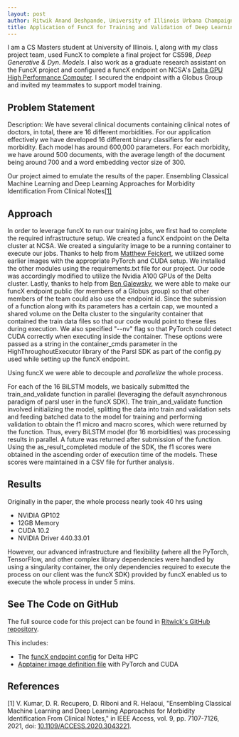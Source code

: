 ```yaml
---
layout: post
author: Ritwik Anand Deshpande, University of Illinois Urbana Champaign 
title: Application of FuncX for Training and Validation of Deep Learning (BiLSTM) models
---
```

I am a CS Masters student at University of Illinois. I, along with my class 
project team, used FuncX to complete a final 
project for CS598, _Deep Generative & Dyn. Models_. I also work as a graduate 
research assistant on the FuncX project and configured a 
funcX endpoint on 
NCSA's [Delta GPU High Performance Computer](https://www.ncsa.illinois.edu/research/project-highlights/delta/).
I secured the endpoint with a Globus Group and invited my teammates to support
model training.

## Problem Statement
Description: We have several clinical documents containing clinical notes of 
doctors, in total, there are 16 different morbidities. For our application 
effectively we have developed 16 different binary classifiers for each 
morbidity. Each model has around 600,000 parameters. For each morbidity, we have 
around 500 documents, with the average length of the document being around 700 
and a word embedding vector size of 300.

Our project aimed to emulate the results of the paper. Ensembling Classical 
Machine Learning and Deep Learning Approaches for Morbidity Identification From 
Clinical Notes[[1]](#1)

## Approach
In order to leverage funcX to run our training jobs, we first had to complete the
required infrastructure setup. We created a funcX endpoint on the Delta cluster
at NCSA. We created a singularity image to be a running
container to execute our jobs. Thanks to help from 
[Matthew Feickert](https://github.com/matthewfeickert), we utilized some
earlier images with the appropriate PyTorch and CUDA setup. We installed the
other modules using the requirements.txt file for our project. Our code was
accordingly modified to utilize the Nvidia A100 GPUs of the Delta cluster.
Lastly, thanks to help from [Ben Galewsky](https://github.com/BenGalewsky), we 
were able to make our funcX endpoint public (for members of a Globus group) so 
that other members of the team could also use
the endpoint id. Since the submission of a function along with its parameters
has a certain cap, we mounted a shared volume on the Delta cluster to the
singularity container that contained the train data files so that our code would point
to these files during execution. We also specified "--nv" flag so that PyTorch
could detect CUDA correctly when executing inside the container. These options
were passed as a string in the container_cmds parameter in the
HighThroughoutExecutor library of the Parsl SDK as part of the config.py used
while setting up the funcX endpoint.

Using funcX we were able to decouple and *parallelize* the whole process.

For each of the 16 BiLSTM models, we basically submitted the train_and_validate
function in parallel (leveraging the default asynchronous paradigm of parsl user
in the funcX SDK). The train_and_validate function involved initializing the
model, splitting the data into train and validation sets and feeding batched data to
the model for training and performing validation to obtain the f1 micro and
macro scores, which were returned by the function.
Thus, every BiLSTM model (for 16 morbidities) was processing results in
parallel. A future was returned after submission of the function. Using
the as_result_completed module of the SDK, the f1 scores were obtained in the
ascending order of execution time of the models. These scores were maintained in
a CSV file for further analysis.

## Results

Originally in the paper, the whole process nearly took 40 hrs using
- NVIDIA GP102
- 12GB Memory 
- CUDA 10.2
- NVIDIA Driver 440.33.01

However, our advanced infrastructure and flexibility (where all the PyTorch,
TensorFlow, and other complex library dependencies were handled by using a
singularity container, the only dependencies required to execute the process on
our client was the funcX SDK) provided by funcX enabled us to execute the whole
process in under 5 mins.

## See The Code on GitHub
The full source code for this project can be found in [Ritwick's GitHub
repository](https://github.com/ritwik-deshpande/Ensembling-Classical-Machine-Learning-and-Deep-Learning-Approaches-for-Morbidity-Identification-From).

This includes:
* The [funcX endpoint config](https://github.com/ritwik-deshpande/Ensembling-Classical-Machine-Learning-and-Deep-Learning-Approaches-for-Morbidity-Identification-From/blob/main/funcx/delta_container_config.py) for Delta HPC
* [Apptainer image definition file](https://github.com/ritwik-deshpande/Ensembling-Classical-Machine-Learning-and-Deep-Learning-Approaches-for-Morbidity-Identification-From/blob/main/funcx/dl-pytorch.def) with PyTorch and CUDA



## References
<a id="1">[1]</a> 
V. Kumar, D. R. Recupero, D. Riboni and R. Helaoui, "Ensembling Classical 
Machine Learning and Deep Learning Approaches for Morbidity Identification From 
Clinical Notes," in IEEE Access, vol. 9, pp. 7107-7126, 2021, 
doi: [10.1109/ACCESS.2020.3043221](https://ieeexplore.ieee.org/abstract/document/9286431).


